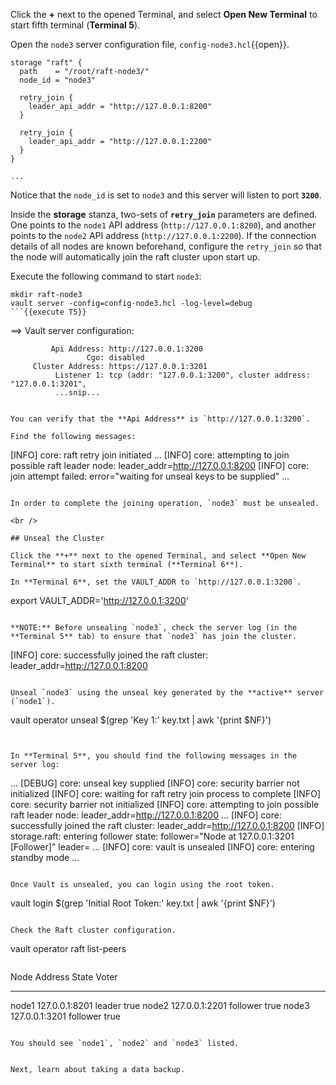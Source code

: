 Click the **+** next to the opened Terminal, and select **Open New Terminal** to start fifth terminal (**Terminal 5**).

Open the `node3` server configuration file, `config-node3.hcl`{{open}}.

```
storage "raft" {
  path    = "/root/raft-node3/"
  node_id = "node3"

  retry_join {
    leader_api_addr = "http://127.0.0.1:8200"
  }

  retry_join {
    leader_api_addr = "http://127.0.0.1:2200"
  }
}

...
```

Notice that the `node_id` is set to `node3` and this server will listen to port **`3200`**.

Inside the **storage** stanza, two-sets of **`retry_join`** parameters are defined. One points to the `node1` API address (`http://127.0.0.1:8200`), and another points to the `node2` API address (`http://127.0.0.1:2200`). If the connection details of all nodes are known beforehand, configure the `retry_join` so that the node will automatically join the raft cluster upon start up.


Execute the following command to start `node3`:

```
mkdir raft-node3
vault server -config=config-node3.hcl -log-level=debug
```{{execute T5}}

```
==> Vault server configuration:

             Api Address: http://127.0.0.1:3200
                     Cgo: disabled
         Cluster Address: https://127.0.0.1:3201
              Listener 1: tcp (addr: "127.0.0.1:3200", cluster address: "127.0.0.1:3201",
              ...snip...
```

You can verify that the **Api Address** is `http://127.0.0.1:3200`.  

Find the following messages:

```
[INFO]  core: raft retry join initiated
...
[INFO]  core: attempting to join possible raft leader node: leader_addr=http://127.0.0.1:8200
[INFO]  core: join attempt failed: error="waiting for unseal keys to be supplied"
...
```

In order to complete the joining operation, `node3` must be unsealed.

<br />

## Unseal the Cluster

Click the **+** next to the opened Terminal, and select **Open New Terminal** to start sixth terminal (**Terminal 6**).

In **Terminal 6**, set the VAULT_ADDR to `http://127.0.0.1:3200`.

```
export VAULT_ADDR='http://127.0.0.1:3200'
```{{execute T6}}

**NOTE:** Before unsealing `node3`, check the server log (in the **Terminal 5** tab) to ensure that `node3` has join the cluster.

```
[INFO]  core: successfully joined the raft cluster: leader_addr=http://127.0.0.1:8200
```

Unseal `node3` using the unseal key generated by the **active** server (`node1`).

```
vault operator unseal $(grep 'Key 1:' key.txt | awk '{print $NF}')
```{{execute T6}}


In **Terminal 5**, you should find the following messages in the server log:

```
...
[DEBUG] core: unseal key supplied
[INFO]  core: security barrier not initialized
[INFO]  core: waiting for raft retry join process to complete
[INFO]  core: security barrier not initialized
[INFO]  core: attempting to join possible raft leader node: leader_addr=http://127.0.0.1:8200
...
[INFO]  core: successfully joined the raft cluster: leader_addr=http://127.0.0.1:8200
[INFO]  storage.raft: entering follower state: follower="Node at 127.0.0.1:3201 [Follower]" leader=
...
[INFO]  core: vault is unsealed
[INFO]  core: entering standby mode
...
```

Once Vault is unsealed, you can login using the root token.

```
vault login $(grep 'Initial Root Token:' key.txt | awk '{print $NF}')
```{{execute T6}}

Check the Raft cluster configuration.

```
vault operator raft list-peers
```{{execute T6}}

```
Node     Address           State       Voter
----     -------           -----       -----
node1    127.0.0.1:8201    leader      true
node2    127.0.0.1:2201    follower    true
node3    127.0.0.1:3201    follower    true
```

You should see `node1`, `node2` and `node3` listed.


Next, learn about taking a data backup.
